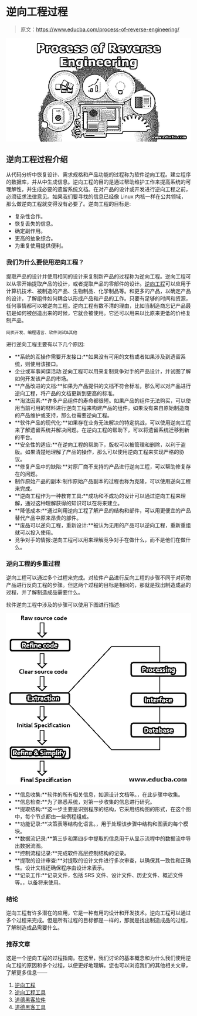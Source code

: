 # 逆向工程过程

> 原文：<https://www.educba.com/process-of-reverse-engineering/>

![Process-of-Reverse-Engineering](img/bc6bf68754c435f1c6e3e4e91cf4fac3.png)



## 逆向工程过程介绍

从代码分析中恢复设计、需求规格和产品功能的过程称为软件逆向工程。建立程序的数据库，并从中生成信息。逆向工程的目的是通过帮助维护工作来提高系统的可理解性，并生成必要的遗留系统文档。在对产品的设计或开发进行逆向工程之前，必须征求法律意见。如果我们要寻找的信息已经像 Linux 内核一样在公共领域，那么做逆向工程就变得没有必要了。逆向工程的目标是:

*   复杂性合作。
*   恢复丢失的信息。
*   确定副作用。
*   更高的抽象综合。
*   为重复使用提供便利。

### 我们为什么要使用逆向工程？

提取产品的设计并使用相同的设计来复制新产品的过程称为逆向工程。逆向工程可以从零开始提取产品的设计，或者提取产品的零部件的设计。[逆向工程](https://www.educba.com/reverse-engineering-tools/)可以应用于计算机技术、被制造的产品、生物制品、化学制品等。和更多的产品，以确定产品的设计，了解组件如何耦合以形成产品和产品的工作。只要有足够的时间和资源，任何事情都可以被逆向工程。逆向工程有数不清的理由，比如当制造商忘记产品最初是如何被创造出来的时候，它就会被使用。它还可以用来以比原来更低的价格复制产品。

<small>网页开发、编程语言、软件测试&其他</small>

进行逆向工程主要有以下几个原因:

*   **系统的互操作需要开发接口:**如果没有可用的文档或者如果涉及到遗留系统，则使用该接口。
*   企业或军事间谍活动:逆向工程可以用来复制竞争对手的产品设计，并试图了解如何开发该产品的市场。
*   **产品改进的文档:**如果为产品提供的文档不符合标准，那么可以对产品进行逆向工程，将产品的文档更新到更高的标准。
*   **淘汰因素:**许多产品组件的寿命都很短。如果产品的组件无法购买，可以使用当前可用的材料进行逆向工程来构建产品的组件。如果没有来自原始制造商的产品维护或支持，那么也需要逆向工程。
*   **软件产品的现代化:**如果存在业务无法解决的特定挑战，可以使用逆向工程来了解遗留系统并解决问题。在逆向工程的帮助下，可以将遗留系统迁移到新的平台。
*   **安全性的适应:**在逆向工程的帮助下，版权可以被管理和删除，以利于盗版。如果清楚地理解了产品的操作，那么可以使用逆向工程来实现严格的协议。
*   **修复产品中的缺陷:**对原厂商不支持的产品进行逆向工程，可以帮助修复存在的问题。
*   制作原始产品的副本:制作原始产品副本的过程也称为克隆，可以使用逆向工程来完成。
*   **逆向工程作为一种教育工具:**成功和不成功的设计可以通过逆向工程来理解，通过这种理解获得的知识可以在将来建立。
*   **降低成本:**通过利用逆向工程了解产品的结构和部件，可以用更便宜的产品替代产品中原来昂贵的部件。
*   **废品可以逆向工程，重新设计:**被认为无用的产品可以逆向工程，重新重组就可以投入使用。
*   竞争对手的情报:逆向工程可以用来理解竞争对手在做什么，而不是他们在做什么。

### 逆向工程的多重过程

逆向工程可以通过多个过程来完成。对软件产品进行反向工程的步骤不同于对药物产品进行反向工程的步骤。但这两个过程的目标是相同的，那就是找出制造成品的过程，并了解制造成品需要什么。

软件逆向工程中涉及的步骤可以使用下图进行描述:

![Process of Reverse Engineering](img/74f49d2bf5d63166813d0e9994faf1ea.png)



*   **信息收集:**软件的所有相关信息，如源设计文档等。，在此步骤中收集。
*   **信息检查:**为了熟悉系统，对第一步收集的信息进行研究。
*   **提取结构:**这一步主要是识别程序的结构，它采用结构图的形式，在这个图中，每个节点都由一些例程组成。
*   **功能记录:**决策表等结构化语言。，用于处理该步骤中结构和图表的每个模块。
*   **数据流记录:**第三步和第四步中提取的信息用于从显示流程中的数据流中导出数据流图。
*   **控制流程记录:**完成软件高层控制结构的记录。
*   **提取的设计审查:**对提取的设计文件进行多次审查，以确保其一致性和正确性。设计文档还确保程序由设计来表示。
*   **记录工作:**记录文件，包括 SRS 文件、设计文件、历史文件、概述文件等。，以备将来使用。

### 结论

逆向工程有许多潜在的应用，它是一种有用的设计和开发技术。逆向工程可以通过多个过程来完成。但是所有过程的目标都是一样的，那就是找出制造成品的过程，了解制造成品需要什么。

### 推荐文章

这是一个逆向工程的过程指南。在这里，我们讨论的基本概念和为什么我们使用逆向工程的原因和多个过程，以便更好地理解。您也可以浏览我们的其他相关文章，了解更多信息——

1.  [逆向工程](https://www.educba.com/reverse-engineering/)
2.  [逆向工程工具](https://www.educba.com/reverse-engineering-tools/)
3.  [道德黑客软件](https://www.educba.com/ethical-hacking-software/)
4.  [道德黑客工具](https://www.educba.com/ethical-hacking-tools/)





